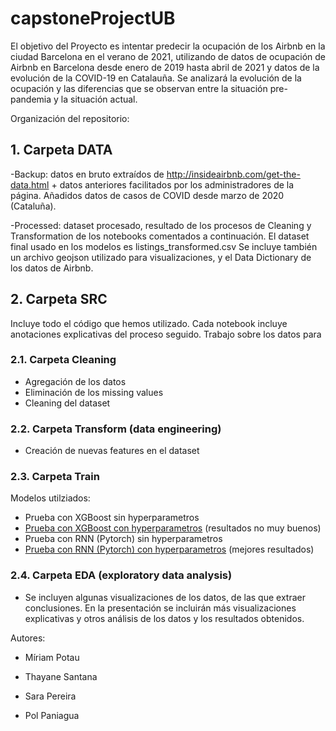 # capstoneProjectUB

El objetivo del Proyecto es intentar predecir la ocupación de los Airbnb en la ciudad Barcelona en el verano de 2021, utilizando de datos de ocupación de Airbnb en Barcelona desde enero de 2019 hasta abril de 2021 y datos de la evolución de la COVID-19 en Catalauña. Se analizará la evolución de la ocupación y las diferencias que se observan entre la situación pre-pandemia y la situación actual. 

Organización del repositorio:

## 1. Carpeta DATA

-Backup: datos en bruto extraídos de http://insideairbnb.com/get-the-data.html + datos anteriores facilitados por los administradores de la página. Añadidos datos de casos de COVID desde marzo de 2020 (Cataluña).

-Processed: dataset procesado, resultado de los procesos de Cleaning y Transformation de los notebooks comentados a continuación. El dataset final usado en los modelos es listings_transformed.csv
Se incluye también un archivo geojson utilizado para visualizaciones, y el Data Dictionary de los datos de Airbnb.

## 2. Carpeta SRC

Incluye todo el código que hemos utilizado. Cada notebook incluye anotaciones explicativas del proceso seguido.
Trabajo sobre los datos para 

### 2.1. Carpeta Cleaning

 - Agregación de los datos
 - Eliminación de los missing values
 - Cleaning del dataset

### 2.2. Carpeta Transform (data engineering)
 - Creación de nuevas features en el dataset

### 2.3. Carpeta Train

Modelos utilziados:

 + Prueba con XGBoost sin hyperparametros
 + [Prueba con XGBoost con hyperparametros](src/train/XGBoost_tuned.ipynb) (resultados no muy buenos)
 + Prueba con RNN (Pytorch) sin hyperparametros
 + [Prueba con RNN (Pytorch) con hyperparametros](src/train/RNN_LSTM_tuned.ipynb) (mejores resultados)

### 2.4. Carpeta EDA (exploratory data analysis)

- Se incluyen algunas visualizaciones de los datos, de las que extraer conclusiones.
En la presentación se incluirán más visualizaciones explicativas y otros análisis de los datos y los resultados obtenidos. 


Autores:

+ Míriam Potau

+ Thayane Santana

+ Sara Pereira

+ Pol Paniagua
